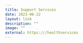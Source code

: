 ```yaml
---
title: Support Services
date: 2023-06-22
layout: link
description: ""
image: ""
external: https:///healthservices
---
```

